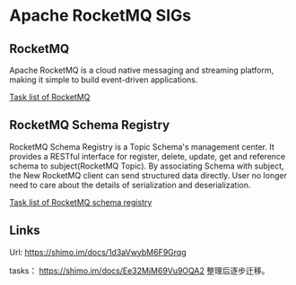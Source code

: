 # Apache RocketMQ SIGs
## RocketMQ
Apache RocketMQ is a cloud native messaging and streaming platform, making it simple to build event-driven applications.

[Task list of RocketMQ](https://github.com/apache/rocketmq-schema-registry/issues)

## RocketMQ Schema Registry
RocketMQ Schema Registry is a Topic Schema's management center. It provides a RESTful interface for register, delete, update, get and reference schema to subject(RocketMQ Topic). By associating Schema with subject, the New RocketMQ client can send structured data directly. User no longer need to care about the details of serialization and deserialization.

[Task list of RocketMQ schema registry](https://github.com/apache/rocketmq-schema-registry/issues/44)


## Links
Url:
https://shimo.im/docs/1d3aVwybM6F9Grqg

tasks：
https://shimo.im/docs/Ee32MjM69Vu9OQA2
整理后逐步迁移。

